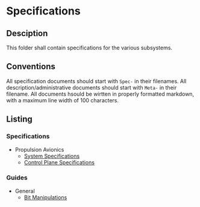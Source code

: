 # Specifications

## Desciption
This folder shall contain specifications for the various subsystems.

## Conventions
All specification documents should start with `Spec-` in their filenames. All
description/administrative documents should start with `Meta-` in their
filename. All documents hsould be wirtten in properly formatted markdown, with
a maximum line width of 100 characters.

## Listing

### Specifications
- Propulsion Avionics
    - [System Specifications](prop-avionics/spec-system.md)
    - [Control Plane Specifications](prop-avionics/spec-control-plane.md)

### Guides
- General
    - [Bit Manipulations](guide-bits.md)

